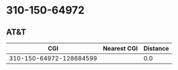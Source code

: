 # 310-150-64972
## AT&T


| CGI | Nearest CGI | Distance |
|-----|-------------|----------|
| 310-150-64972-128684599 |  | 0.0 |
